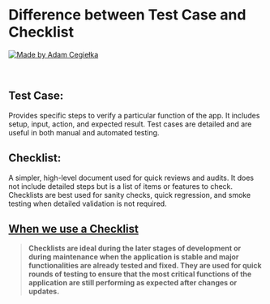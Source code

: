 # Difference between Test Case and Checklist

[![Made by Adam Cegiełka](https://img.shields.io/badge/made%20by%20-Adam%20Cegielka-blue.svg?style=flat-square)](https://adamcegielka.pl)

<br>

## Test Case: 

Provides specific steps to verify a particular function of the app. It includes setup, input, action, and expected result. Test cases are detailed and are useful in both manual and automated testing.

## Checklist: 

A simpler, high-level document used for quick reviews and audits. It does not include detailed steps but is a list of items or features to check. Checklists are best used for sanity checks, quick regression, and smoke testing when detailed validation is not required.

## [When we use a Checklist](#)

> **Checklists are ideal during the later stages of development or during maintenance when the application is stable and major functionalities are already tested and fixed. They are used for quick rounds of testing to ensure that the most critical functions of the application are still performing as expected after changes or updates.**